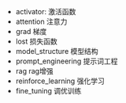 
* activator: 激活函数  
* attention 注意力  
* grad 梯度 
* lost 损失函数	
* model_structure  模型结构
* prompt_engineering 提示词工程 
* rag  rag增强
* reinforce_learning 强化学习
* fine_tuning 调优训练